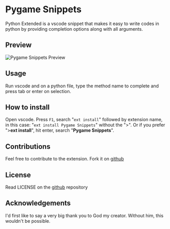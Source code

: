 # Pygame Snippets

Python Extended is a vscode snippet that makes it easy to write codes in python by providing completion options along with all arguments.

## Preview

![Pygame Snippets Preview](https://raw.githubusercontent.com/tushortz/vscode-Pygame-Snippets/master/images/preview.gif)

## Usage

Run vscode and on a python file, type the method name to complete and press tab or enter on selection.


## How to install
Open vscode. Press `F1`, search "`ext install`" followed by extension name, in this case: "`ext install Pygame Snippets`" without the ">".
Or if you prefer ">**ext install**", hit enter, search "**Pygame Snippets**".


## Contributions

Feel free to contribute to the extension. Fork it on [github](https://github.com/tushortz/vscode-Pygame-Snippets)

## License

Read LICENSE on the [github](https://github.com/tushortz/vscode-Pygame-Snippets) repository

## Acknowledgements
I'd first like to say a very big thank you to God my creator. Without him, this wouldn't be possible.